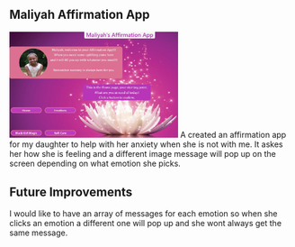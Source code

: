 ## Maliyah Affirmation App
<img src="Screen.jpg" width="300">
A created an affirmation app for my daughter to help with her anxiety when she is not with me.
It askes her how she is feeling and a different image message will pop up on the screen depending on what emotion she picks.

## Future Improvements
I would like to have an array of messages for each emotion so when she clicks an emotion a different one will pop up and she wont always get the same message.
